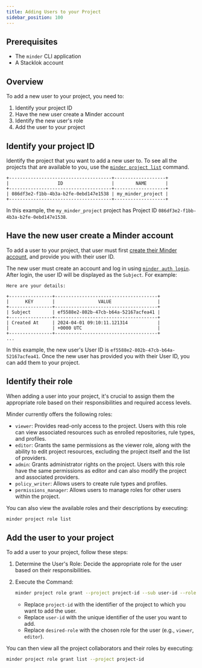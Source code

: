 ```yaml
---
title: Adding Users to your Project
sidebar_position: 100
---
```


## Prerequisites

* The `minder` CLI application
* A Stacklok account

## Overview

To add a new user to your project, you need to:

1. Identify your project ID
2. Have the new user create a Minder account
3. Identify the new user's role
4. Add the user to your project

## Identify your project ID
Identify the project that you want to add a new user to. To see all the projects that are available to you, use the [`minder project list`](http://localhost:3131/ref/cli/minder_project_list) command.

```
+--------------------------------------+-------------------+
|                  ID                  |        NAME       |
+--------------------------------------+-------------------+
| 086df3e2-f1bb-4b3a-b2fe-0ebd147e1538 | my_minder_project |
+--------------------------------------+-------------------+
```

In this example, the `my_minder_project` project has Project ID `086df3e2-f1bb-4b3a-b2fe-0ebd147e1538`.

## Have the new user create a Minder account
To add a user to your project, that user must first [create their Minder account](https://docs.stacklok.com/minder/getting_started/login#logging-in-to-the-stacklok-hosted-instance), and provide you with their user ID.

The new user must create an account and log in using [`minder auth login`](http://localhost:3131/ref/cli/minder_auth_login). After login, the user ID will be displayed as the `Subject`. For example:

```
Here are your details:

+----------------+--------------------------------------+
|      KEY       |                VALUE                 |
+----------------+--------------------------------------+
| Subject        | ef5588e2-802b-47cb-b64a-52167acfea41 |
+----------------+--------------------------------------+
| Created At     | 2024-04-01 09:10:11.121314           |
|                | +0000 UTC                            |
+----------------+--------------------------------------+
...
```

In this example, the new user's User ID is `ef5588e2-802b-47cb-b64a-52167acfea41`. Once the new user has provided you with their User ID, you can add them to your project.

## Identify their role
When adding a user into your project, it's crucial to assign them the appropriate role based on their responsibilities and required access levels.

Minder currently offers the following roles:

- `viewer`: Provides read-only access to the project. Users with this role can view associated resources such as enrolled repositories, rule types, and profiles.
- `editor`: Grants the same permissions as the viewer role, along with the ability to edit project resources, excluding the project itself and the list of providers.
- `admin`: Grants administrator rights on the project. Users with this role have the same permissions as editor and can also modify the project and associated providers.
- `policy_writer`: Allows users to create rule types and profiles.
- `permissions_manager`: Allows users to manage roles for other users within the project.

You can also view the available roles and their descriptions by executing:

```bash
minder project role list
```

## Add the user to your project
To add a user to your project, follow these steps:

1. Determine the User's Role: Decide the appropriate role for the user based on their responsibilities.

2. Execute the Command:

   ```bash
   minder project role grant --project project-id --sub user-id --role desired-role
    ```

   - Replace `project-id` with the identifier of the project to which you want to add the user.
   - Replace `user-id` with the unique identifier of the user you want to add.
   - Replace `desired-role` with the chosen role for the user (e.g., `viewer`, `editor`).

You can then view all the project collaborators and their roles by executing:
```bash
minder project role grant list --project project-id
```
